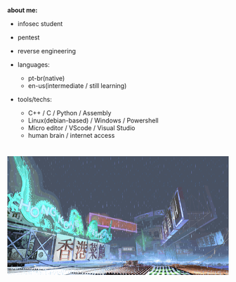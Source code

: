 **about me:**

  - infosec student
  - pentest
  - reverse engineering
    
- languages:
  
    - pt-br(native)
    - en-us(intermediate / still learning)

- tools/techs:
  
  - C++ / C / Python / Assembly 
  - Linux(debian-based) / Windows / Powershell
  - Micro editor / VScode / Visual Studio
  - human brain / internet access 

#
![sf3-yang-stage](sf3-3rd-strike-yang-stage-hongkong.gif)
#



